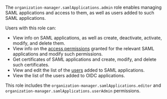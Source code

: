 The `organization-manager.samlApplications.admin` role enables managing SAML applications and access to them, as well as users added to such SAML applications.

Users with this role can:
* View info on SAML applications, as well as create, deactivate, activate, modify, and delete them.
* View info on the [access permissions](../../../iam/concepts/access-control/index.md) granted for the relevant SAML applications and modify such permissions.
* Get certificates of SAML applications and create, modify, and delete such certificates.
* View and edit the list of the [users](../../../overview/roles-and-resources.md#users) added to SAML applications.
* View the list of the users added to OIDC applications.

This role includes the `organization-manager.samlApplications.editor` and `organization-manager.samlApplications.userAdmin` permissions.